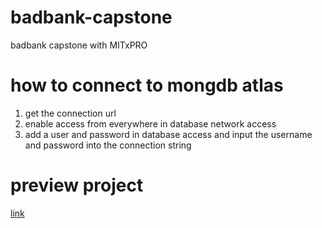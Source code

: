 # badbank-capstone
badbank capstone with MITxPRO


# how to connect to mongdb atlas
1. get the connection url
2. enable access from everywhere in database network access
3. add a user and password in database access and input the username and password into the connection string

# preview project
[link](channa.herokuapp.com)
